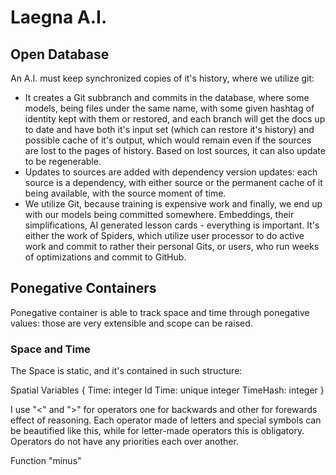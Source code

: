 # Laegna A.I.

## Open Database

An A.I. must keep synchronized copies of it's history, where we utilize git:
- It creates a Git subbranch and commits in the database, where some models, being files under the same name, with some given hashtag of identity kept with them or restored, and each branch will get the docs up to date and have both it's input set (which can restore it's history) and possible cache of it's output, which would remain even if the sources are lost to the pages of history. Based on lost sources, it can also update to be regenerable.
- Updates to sources are added with dependency version updates: each source is a dependency, with either source or the permanent cache of it being available, with the source moment of time.
- We utilize Git, because training is expensive work and finally, we end up with our models being committed somewhere. Embeddings, their simplifications, AI generated lesson cards - everything is important. It's either the work of Spiders, which utilize user processor to do active work and commit to rather their personal Gits, or users, who run weeks of optimizations and commit to GitHub.

## Ponegative Containers

Ponegative container is able to track space and time through ponegative values: those are very extensible and scope can be raised.

### Space and Time

The Space is static, and it's contained in such structure:

Spatial Variables {
    Time: integer
    Id <minus> Time: unique integer
    TimeHash: integer
}

I use "<" and ">" for operators one for backwards and other for forewards effect of reasoning. Each operator made of letters and special symbols can be beautified like this, while for letter-made operators this is obligatory. Operators do not have any priorities each over another.

Function "minus"